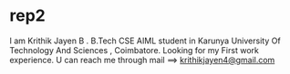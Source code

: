 # rep2
I am Krithik Jayen B . B.Tech CSE AIML student in Karunya University Of Technology And Sciences , Coimbatore.
Looking for my First work experience.
U can reach me through mail ==> krithikjayen4@gmail.com
